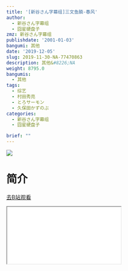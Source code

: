 ```yaml
---
title: '[新谷さん字幕组]三文鱼腩-春风'
author:
  - 新谷さん字幕组
  - 囧星硬盘子
zmz: 新谷さん字幕组
publishdate: '2001-01-03'
bangumi: 其他
date: '2019-12-05'
slug: 2019-11-30-NA-77470863
description: 其他&#8226;NA
weight: 8795.0
bangumis:
  - 其他
tags:
  - 综艺
  - 村田秀亮
  - とろサーモン
  - 久保田かずのぶ
categories:
  - 新谷さん字幕组
  - 囧星硬盘子

brief: ""
---
```

![](https://raw.githubusercontent.com/tcgriffith/owaraisite/master/static/tmpimg/4a6ac56a9b74efafee1c3a12d50473796852eee2.jpg.480.jpg)
# 简介  
  

[去B站观看](https://www.bilibili.com/video/av77470863/)
<div class ="resp-container"><iframe class="testiframe" src="//player.bilibili.com/player.html?aid=77470863"", scrolling="no", allowfullscreen="true" > </iframe></div> 
